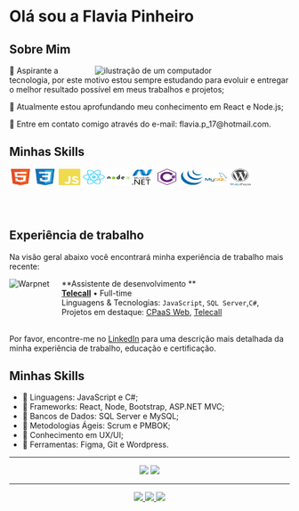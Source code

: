 <h1>Olá sou a Flavia Pinheiro</h1>
<h2> Sobre Mim </h2>
<img src="https://raw.githubusercontent.com/MicaelliMedeiros/micaellimedeiros/master/image/computer-illustration.png" alt="ilustração de um computador" min-width="350px" max-width="350px" width="350px" align="right">

<p align="left">
  🌱 Aspirante a tecnologia, por este motivo estou sempre estudando para evoluir e entregar o melhor resultado possível em meus trabalhos e projetos;
</p>

<p align="left">
  🌱 Atualmente estou aprofundando meu conhecimento em React e Node.js;
</p>

<p align="left">
  🌱 Entre em contato comigo através do e-mail: flavia.p_17@hotmail.com.
</p>

<h2>Minhas Skills</h2>
 <p align = "left" </p>
   <img align="center" alt="Flavia-HTML" height="30" width="40" src="https://raw.githubusercontent.com/devicons/devicon/master/icons/html5/html5-original.svg">
   <img align="center" alt="Flavia-CSS" height="30" width="40" src="https://raw.githubusercontent.com/devicons/devicon/master/icons/css3/css3-original.svg">
   <img align="center" alt="flavia-Js" height="30" width="40" src="https://raw.githubusercontent.com/devicons/devicon/master/icons/javascript/javascript-plain.svg">
   <img align="center" alt="Flavia-react" height="30" width="40" src="https://raw.githubusercontent.com/devicons/devicon/master/icons/react/react-original.svg">
   <img align="center" alt="Flavia-nodejs" height="30" width="40" src="https://raw.githubusercontent.com/devicons/devicon/master/icons/nodejs/nodejs-original-wordmark.svg">
   <img align="center" alt="Flavia-dotnet" height="30" width="40" src="https://raw.githubusercontent.com/devicons/devicon/master/icons/dot-net/dot-net-original-wordmark.svg">
   <img align="center" alt="Flavia-csharp" height="30" width="40" src="https://raw.githubusercontent.com/devicons/devicon/master/icons/csharp/csharp-line.svg">
   <img align="center" alt="Flavia-jquery" height="30" width="40" src="https://raw.githubusercontent.com/devicons/devicon/master/icons/jquery/jquery-original.svg">
   <img align="center" alt="Flavia-mysql" height="30" width="40" src="https://raw.githubusercontent.com/devicons/devicon/master/icons/mysql/mysql-original-wordmark.svg">
   <img align="center" alt="Flavia-wordpress" height="30" width="40" src="https://raw.githubusercontent.com/devicons/devicon/master/icons/wordpress/wordpress-original.svg">
  
<br><br>
<h2> Experiência de trabalho</h2>

Na visão geral abaixo você encontrará minha experiência de trabalho mais recente:

[<img align="left" height="94px" width="94px" alt="Warpnet" src="https://scontent-gru2-2.xx.fbcdn.net/v/t39.30808-6/311572978_791074635669867_6005158648507829339_n.png?_nc_cat=102&ccb=1-7&_nc_sid=5f2048&_nc_ohc=kqmZpAD3lG0AX__5bb_&_nc_ht=scontent-gru2-2.xx&oh=00_AfCCqpEFDAzbN_q3AZp7HPZvsMBuPhvlVKwDOEXo4cb2lA&oe=65624B6D"/>](https://telecall.com/)

**Assistente de desenvolvimento ** \
[**Telecall**](https://telecall.com/) • Full-time \
Linguagens & Tecnologias:  `JavaScript`, `SQL Server`,`C#`, \
Projetos em destaque: [CPaaS Web](https://modavo.com.br/), [Telecall](https://telecall.com/) 
<br/>
<br/>

Por favor, encontre-me no [LinkedIn](https://www.linkedin.com/in/piinheiroflavia/) para uma descrição mais detalhada da minha experiência de trabalho, educação e certificação.

   
<h2>Minhas Skills</h2>
<ul>
  <li>🚀 Linguagens: JavaScript e C#;</li>
  <li>🚀 Frameworks: React, Node, Bootstrap, ASP.NET MVC;</li>
  <li>🚀 Bancos de Dados: SQL Server e MySQL;</li>
  <li>🚀 Metodologias Ágeis: Scrum e PMBOK;</li>
  <li>🚀 Conhecimento em UX/UI;</li>
  <li>🚀 Ferramentas: Figma, Git e Wordpress.</li>
</ul>

<hr> 
<div align = "center">
  <a herf = "https://github.com/piinheiroflavia">
   <img height="160em" src="https://github-readme-stats.vercel.app/api?username=piinheiroflavia&show_icons=true&theme=radical&include_all_commits=true&count_private=true"/>
   <img height="160em" src="https://github-readme-stats.vercel.app/api/top-langs/?username=piinheiroflavia&layout=compact&langs_count=7&theme=radical"/>
</div>
  
<hr>  
  
<div align = "center"> 
<a href="https://www.instagram.com/piinheiroflavia/" target="_blank">
    <img src="https://img.shields.io/badge/-Instagram-%23E4405F?style=for-the-badge&logo=instagram&logoColor=white">
</a>
<a href="https://www.linkedin.com/in/flavia-pinheiro-79932521a/" target="_blank">
    <img src="https://img.shields.io/badge/-LinkedIn-%230077B5?style=for-the-badge&logo=linkedin&logoColor=white">
</a>
<a href="mailto:flavia.p_17@hotmail.com" target="_blank" target="_blank">
    <img src="https://img.shields.io/badge/-email-%23E4405F?style=for-the-badge&logo=email&logoColor=white">
</a>
</div>
